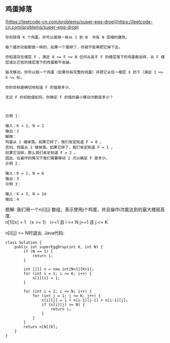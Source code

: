 ## 鸡蛋掉落
[https://leetcode-cn.com/problems/super-egg-drop](https://leetcode-cn.com/problems/super-egg-drop)
```
你将获得 K 个鸡蛋，并可以使用一栋从 1 到 N  共有 N 层楼的建筑。

每个蛋的功能都是一样的，如果一个蛋碎了，你就不能再把它掉下去。

你知道存在楼层 F ，满足 0 <= F <= N 任何从高于 F 的楼层落下的鸡蛋都会碎，从 F 楼层或比它低的楼层落下的鸡蛋都不会破。

每次移动，你可以取一个鸡蛋（如果你有完整的鸡蛋）并把它从任一楼层 X 扔下（满足 1 <= X <= N）。

你的目标是确切地知道 F 的值是多少。

无论 F 的初始值如何，你确定 F 的值的最小移动次数是多少？

 

示例 1：

输入：K = 1, N = 2
输出：2
解释：
鸡蛋从 1 楼掉落。如果它碎了，我们肯定知道 F = 0 。
否则，鸡蛋从 2 楼掉落。如果它碎了，我们肯定知道 F = 1 。
如果它没碎，那么我们肯定知道 F = 2 。
因此，在最坏的情况下我们需要移动 2 次以确定 F 是多少。
示例 2：

输入：K = 2, N = 6
输出：3
示例 3：

输入：K = 3, N = 14
输出：4
```
题解:
我们用一个n[i][j] 数组，表示使用j个鸡蛋，并且操作i次能达到的最大楼层高度.  
n[1][x] = 1 （x >= 1）
i>=1 且 i <= N
j>=1 且 j <= K

n[i][j] >= N时退出.
Java代码:
```
class Solution {
    public int superEggDrop(int K, int N) {
        if (N == 1) {
            return 1;
        }

        int [][] n = new int[N+1][K+1];
        for (int i = 1; i <= K; i++) {
            n[1][i] = 1;
        }

        for (int i = 2; i <= N; i++) {
            for (int j = 1; j <= K; j++) {
                n[i][j] = 1 + n[i-1][j-1] + n[i-1][j];
                if (n[i][j] >= N) {
                    return i;
                }
            }
        }
        return n[N][K];
    }
}
```
